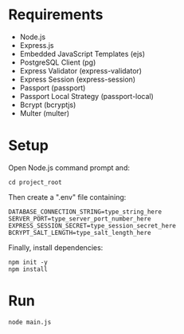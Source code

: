 # Requirements
- Node.js
- Express.js
- Embedded JavaScript Templates (ejs)
- PostgreSQL Client (pg)
- Express Validator (express-validator)
- Express Session (express-session)
- Passport (passport)
- Passport Local Strategy (passport-local)
- Bcrypt (bcryptjs)
- Multer (multer)

# Setup
Open Node.js command prompt and:
```
cd project_root
```
Then create a ".env" file containing:
```
DATABASE_CONNECTION_STRING=type_string_here
SERVER_PORT=type_server_port_number_here
EXPRESS_SESSION_SECRET=type_session_secret_here
BCRYPT_SALT_LENGTH=type_salt_length_here
```
Finally, install dependencies:
```
npm init -y
npm install
```

# Run
```
node main.js
```

